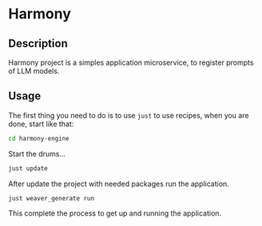 # Harmony

## Description

Harmony project is a simples application microservice, to register prompts of LLM models.

## Usage

The first thing you need to do is to use `just` to use recipes, when you are done, start like that:

```sh
cd harmony-engine
```

Start the drums...

```sh
just update
```

After update the project with needed packages run the application.

```sh
just weaver_generate run
```

This complete the process to get up and running the application.
